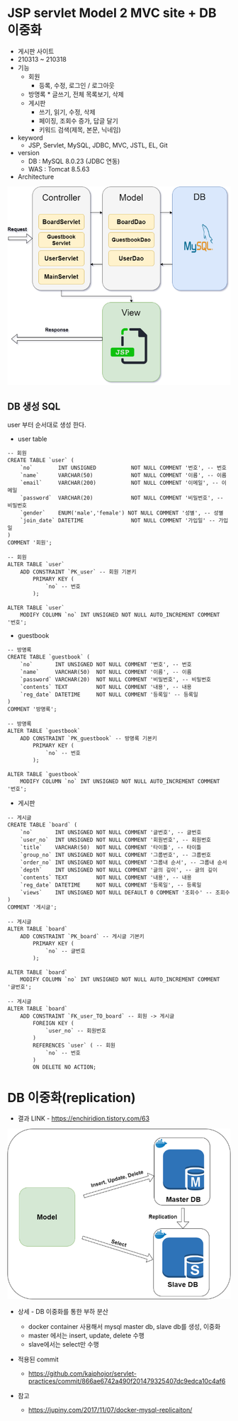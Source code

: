 # JSP servlet Model 2 MVC site + DB 이중화

* 게시판 사이트
* 210313 ~ 210318
* 기능
	* 회원
	  * 등록, 수정, 로그인 / 로그아웃
	* 방명록
		  * 글쓰기, 전체 목록보기, 삭제 
	* 게시판
	  * 쓰기, 읽기, 수정, 삭제
	  * 페이징, 조회수 증가, 답글 달기
	  * 키워드 검색(제목, 본문, 닉네임)
* keyword
  * JSP, Servlet, MySQL, JDBC, MVC, JSTL, EL, Git
* version
  * DB : MySQL 8.0.23 (JDBC 연동)
  * WAS : Tomcat 8.5.63
* Architecture 

![architecture](./model2mvc.png)





## DB 생성 SQL

user 부터 순서대로 생성 한다.

* user table

```
-- 회원
CREATE TABLE `user` (
	`no`        INT UNSIGNED           NOT NULL COMMENT '번호', -- 번호
	`name`      VARCHAR(50)            NOT NULL COMMENT '이름', -- 이름
	`email`     VARCHAR(200)           NOT NULL COMMENT '이메일', -- 이메일
	`password`  VARCHAR(20)            NOT NULL COMMENT '비밀번호', -- 비밀번호
	`gender`    ENUM('male','female') NOT NULL COMMENT '성별', -- 성별
	`join_date` DATETIME               NOT NULL COMMENT '가입일' -- 가입일
)
COMMENT '회원';

-- 회원
ALTER TABLE `user`
	ADD CONSTRAINT `PK_user` -- 회원 기본키
		PRIMARY KEY (
			`no` -- 번호
		);

ALTER TABLE `user`
	MODIFY COLUMN `no` INT UNSIGNED NOT NULL AUTO_INCREMENT COMMENT '번호';
```

* guestbook

```
-- 방명록
CREATE TABLE `guestbook` (
	`no`       INT UNSIGNED NOT NULL COMMENT '번호', -- 번호
	`name`     VARCHAR(50)  NOT NULL COMMENT '이름', -- 이름
	`password` VARCHAR(20)  NOT NULL COMMENT '비밀번호', -- 비밀번호
	`contents` TEXT         NOT NULL COMMENT '내용', -- 내용
	`reg_date` DATETIME     NOT NULL COMMENT '등록일' -- 등록일
)
COMMENT '방명록';

-- 방명록
ALTER TABLE `guestbook`
	ADD CONSTRAINT `PK_guestbook` -- 방명록 기본키
		PRIMARY KEY (
			`no` -- 번호
		);

ALTER TABLE `guestbook`
	MODIFY COLUMN `no` INT UNSIGNED NOT NULL AUTO_INCREMENT COMMENT '번호';
```

* 게시판

```
-- 게시글
CREATE TABLE `board` (
	`no`       INT UNSIGNED NOT NULL COMMENT '글번호', -- 글번호
	`user_no`  INT UNSIGNED NOT NULL COMMENT '회원번호', -- 회원번호
	`title`    VARCHAR(50)  NOT NULL COMMENT '타이틀', -- 타이틀
	`group_no` INT UNSIGNED NOT NULL COMMENT '그룹번호', -- 그룹번호
	`order_no` INT UNSIGNED NOT NULL COMMENT '그룹내 순서', -- 그룹내 순서
	`depth`    INT UNSIGNED NOT NULL COMMENT '글의 깊이', -- 글의 깊이
	`contents` TEXT         NOT NULL COMMENT '내용', -- 내용
	`reg_date` DATETIME     NOT NULL COMMENT '등록일', -- 등록일
	`views`    INT UNSIGNED NOT NULL DEFAULT 0 COMMENT '조회수' -- 조회수
)
COMMENT '게시글';

-- 게시글
ALTER TABLE `board`
	ADD CONSTRAINT `PK_board` -- 게시글 기본키
		PRIMARY KEY (
			`no` -- 글번호
		);

ALTER TABLE `board`
	MODIFY COLUMN `no` INT UNSIGNED NOT NULL AUTO_INCREMENT COMMENT '글번호';

-- 게시글
ALTER TABLE `board`
	ADD CONSTRAINT `FK_user_TO_board` -- 회원 -> 게시글
		FOREIGN KEY (
			`user_no` -- 회원번호
		)
		REFERENCES `user` ( -- 회원
			`no` -- 번호
		)
		ON DELETE NO ACTION;
```



# DB 이중화(replication)

* 결과 LINK - https://enchiridion.tistory.com/63

![db_replication_architecture](./db_replication.png)

* 상세 - DB 이중화를 통한 부하 분산
  * docker container 사용해서 mysql master db, slave db를 생성, 이중화 
  * master 에서는 insert, update, delete 수행
  * slave에서는 select만  수행

* 적용된 commit
  * https://github.com/kaiphojor/servlet-practices/commit/866ae6742a490f201479325407dc9edca10c4af6

* 참고
  * https://jupiny.com/2017/11/07/docker-mysql-replicaiton/

  

